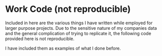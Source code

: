 # Work Code (not reproducible)
Included in here are the various things I have written while employed for larger purpose projects. Due to the sensitive nature of my companies data and the general complication of trying to replicate it, the following code provided here is not reproducible.

I have included them as examples of what I done before.